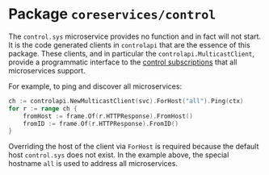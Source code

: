 # Package `coreservices/control`

The `control.sys` microservice provides no function and in fact will not start. It is the code generated clients in `controlapi` that are the essence of this package. These clients, and in particular the `controlapi.MulticastClient`, provide a programmatic interface to the [control subscriptions](../tech/controlsubs.md) that all microservices support.

For example, to ping and discover all microservices:

```go
ch := controlapi.NewMulticastClient(svc).ForHost("all").Ping(ctx)
for r := range ch {
    fromHost := frame.Of(r.HTTPResponse).FromHost()
    fromID := frame.Of(r.HTTPResponse).FromID()
}
```

Overriding the host of the client via `ForHost` is required because the default host `control.sys` does not exist. In the example above, the special hostname `all` is used to address all microservices.
